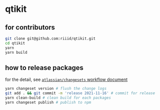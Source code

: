 # qtikit

## for contributors
```sh
git clone git@github.com:riiid/qtikit.git
cd qtikit
yarn
yarn build
```

## how to release packages
for the detail, see [`atlassian/changesets` workflow document][changesets]

[changesets]: https://github.com/atlassian/changesets/tree/main/packages/cli#base-workflow

```sh
yarn changeset version # flush the change logs
git add . && git commit -m 'release 2021-11-16' # commit for release
yarn clean-build # clean build for each packages
yarn changeset publish # publish to npm
```
